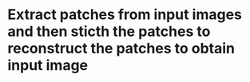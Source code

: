 # Extract patches from input images and then sticth the patches to reconstruct the patches to obtain input image